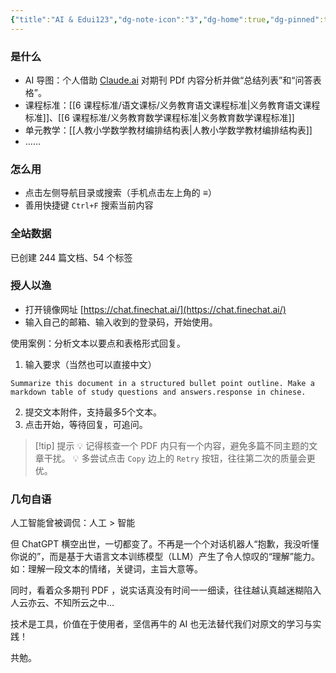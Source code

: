 ```yaml
---
{"title":"AI & Edui123","dg-note-icon":"3","dg-home":true,"dg-pinned":true,"dg-publish":true,"permalink":"/home/","pinned":true,"tags":["gardenEntry"],"dgPassFrontmatter":true,"noteIcon":"3"}
---
```



### 是什么

- AI 导图：个人借助 [Claude.ai](https://claude.ai/) 对期刊 PDf 内容分析并做“总结列表”和“问答表格”。
- 课程标准：[[6 课程标准/语文课标/义务教育语文课程标准\|义务教育语文课程标准]]、[[6 课程标准/义务教育数学课程标准\|义务教育数学课程标准]]
- 单元教学：[[人教小学数学教材编排结构表\|人教小学数学教材编排结构表]]
- ……

### 怎么用

- 点击左侧导航目录或搜索（手机点击左上角的 **≡**）
- 善用快捷键 `Ctrl+F` 搜索当前内容

### 全站数据

<p><span>已创建 244 篇文档、54 个标签</span></p>

### 授人以渔

- 打开镜像网址 [https://chat.finechat.ai/](https://chat.finechat.ai/)
- 输入自己的邮箱、输入收到的登录码，开始使用。

使用案例：分析文本以要点和表格形式回复。

1. 输入要求（当然也可以直接中文）

```
Summarize this document in a structured bullet point outline. Make a markdown table of study questions and answers.response in chinese.
```

2. 提交文本附件，支持最多5个文本。
3. 点击开始，等待回复，可追问。


> [!tip] 提示
💡 记得核查一个 PDF 内只有一个内容，避免多篇不同主题的文章干扰。
💡 多尝试点击 `Copy` 边上的 `Retry` 按钮，往往第二次的质量会更优。


### 几句自语

人工智能曾被调侃：人工 > 智能

但 ChatGPT 横空出世，一切都变了。不再是一个个对话机器人“抱歉，我没听懂你说的”，而是基于大语言文本训练模型（LLM）产生了令人惊叹的“理解”能力。如：理解一段文本的情绪，关键词，主旨大意等。

同时，看着众多期刊 PDF ，说实话真没有时间一一细读，往往越认真越迷糊陷入人云亦云、不知所云之中…

技术是工具，价值在于使用者，坚信再牛的 AI 也无法替代我们对原文的学习与实践！

共勉。